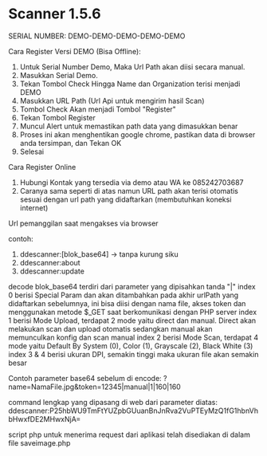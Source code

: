 Scanner 1.5.6
=============

SERIAL NUMBER: DEMO-DEMO-DEMO-DEMO-DEMO

Cara Register Versi DEMO (Bisa Offline):
1. Untuk Serial Number Demo, Maka Url Path akan diisi secara manual.
2. Masukkan Serial Demo.
3. Tekan Tombol Check Hingga Name dan Organization terisi menjadi DEMO
4. Masukkan URL Path (Url Api untuk mengirim hasil Scan)
5. Tombol Check Akan menjadi Tombol "Register"
6. Tekan Tombol Register
7. Muncul Alert untuk memastikan path data yang dimasukkan benar
8. Proses ini akan menghentikan google chrome, pastikan data di browser anda tersimpan, dan Tekan OK
9. Selesai

Cara Register Online
1. Hubungi Kontak yang tersedia via demo atau WA ke 085242703687
2. Caranya sama seperti di atas namun URL path akan terisi otomatis sesuai dengan url path yang didaftarkan (membutuhkan koneksi internet)


Url pemanggilan saat mengakses via browser

contoh:

1. ddescanner:[blok_base64] -> tanpa kurung siku
2. ddescanner:about
3. ddescanner:update

decode blok_base64 terdiri dari parameter yang dipisahkan tanda "|"
index 0 berisi Special Param dan akan ditambahkan pada akhir urlPath yang didaftarkan sebelumnya, ini bisa diisi dengan nama file, akses token dan menggunakan metode $_GET saat berkomunikasi dengan PHP server
index 1 berisi Mode Upload, terdapat 2 mode yaitu direct dan manual. Direct akan melakukan scan dan upload otomatis sedangkan manual akan memunculkan konfig dan scan manual
index 2 berisi Mode Scan, terdapat 4 mode yaitu Default By System (0), Color (1), Grayscale (2), Black White (3)
index 3 & 4 berisi ukuran DPI, semakin tinggi maka ukuran file akan semakin besar 

Contoh parameter base64 sebelum di encode:
?name=NamaFile.jpg&token=12345|manual|1|160|160

command lengkap yang dipasang di web dari parameter diatas:
ddescanner:P25hbWU9TmFtYUZpbGUuanBnJnRva2VuPTEyMzQ1fG1hbnVhbHwxfDE2MHwxNjA=

script php untuk menerima request dari aplikasi telah disediakan di dalam file saveimage.php
